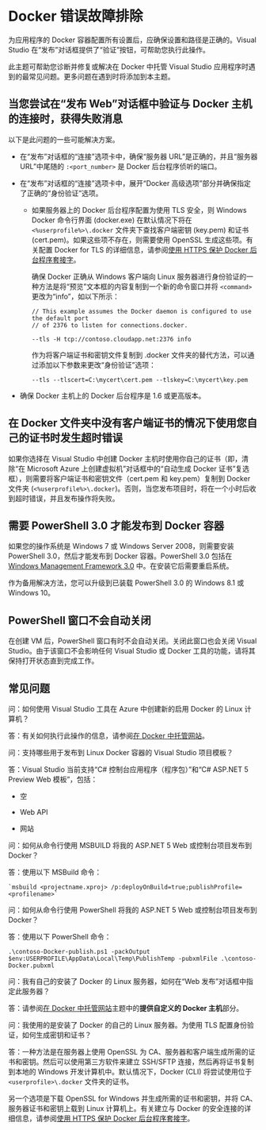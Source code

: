 <properties
   pageTitle="使用 Visual Studio 对 Windows 排查 Docker 客户端错误 | Microsoft Azure"
   description="在 Windows 上通过使用 Visual Studio 排查在使用 Visual Studio 创建网站并将其部署到 Docker 时遇到的问题。"
   services="visual-studio-online"
   documentationCenter="na"
   authors="kempb"
   manager="douge"
   editor="tglee" />
<tags
   ms.service="multiple"
   ms.date="04/18/2016"
   wacn.date="05/23/2016" />

# Docker 错误故障排除

为应用程序的 Docker 容器配置所有设置后，应确保设置和路径是正确的。Visual Studio 在“发布”对话框提供了“验证”按钮，可帮助您执行此操作。

此主题可帮助您诊断并修复或解决在 Docker 中托管 Visual Studio 应用程序时遇到的最常见问题。更多问题在遇到时将添加到本主题。

## 当您尝试在“发布 Web”对话框中验证与 Docker 主机的连接时，获得失败消息

以下是此问题的一些可能解决方案。

- 在“发布”对话框的“连接”选项卡中，确保“服务器 URL”是正确的，并且“服务器 URL”中尾随的 `:<port_number>` 是 Docker 后台程序侦听的端口。

- 在“发布”对话框的“连接”选项卡中，展开“Docker 高级选项”部分并确保指定了正确的“身份验证”选项。
  - 如果服务器上的 Docker 后台程序配置为使用 TLS 安全，则 Windows Docker 命令行界面 (docker.exe) 在默认情况下将在 `<%userprofile%>\.docker` 文件夹下查找客户端密钥 (key.pem) 和证书 (cert.pem)。如果这些项不存在，则需要使用 OpenSSL 生成这些项。有关配置 Docker for TLS 的详细信息，请参阅[使用 HTTPS 保护 Docker 后台程序套接字](https://docs.docker.com/articles/https/)。

	确保 Docker 正确从 Windows 客户端向 Linux 服务器进行身份验证的一种方法是将“预览”文本框的内容复制到一个新的命令窗口并将 `<command>` 更改为“info”，如以下所示：

    ```
    // This example assumes the Docker daemon is configured to use the default port
    // of 2376 to listen for connections.docker.

    --tls -H tcp://contoso.cloudapp.net:2376 info
    ```

    作为将客户端证书和密钥文件复制到 .docker 文件夹的替代方法，可以通过添加以下参数来更改“身份验证”选项：

    ```
    --tls --tlscert=C:\mycert\cert.pem --tlskey=C:\mycert\key.pem
    ```
- 确保 Docker 主机上的 Docker 后台程序是 1.6 或更高版本。

## 在 Docker 文件夹中没有客户端证书的情况下使用您自己的证书时发生超时错误

如果你选择在 Visual Studio 中创建 Docker 主机时使用你自己的证书（即，清除“在 Microsoft Azure 上创建虚拟机”对话框中的“自动生成 Docker 证书”复选框），则需要将客户端证书和密钥文件（cert.pem 和 key.pem）复制到 Docker 文件夹 (`<%userprofile%>\.docker`)。否则，当您发布项目时，将在一个小时后收到超时错误，并且发布操作将失败。

## 需要 PowerShell 3.0 才能发布到 Docker 容器

如果您的操作系统是 Windows 7 或 Windows Server 2008，则需要安装 PowerShell 3.0，然后才能发布到 Docker 容器。PowerShell 3.0 包括在 [Windows Management Framework 3.0](https://www.microsoft.com/zh-cn/download/details.aspx?id=34595) 中。在安装它后需要重启系统。

作为备用解决方法，您可以升级到已装载 PowerShell 3.0 的 Windows 8.1 或 Windows 10。

## PowerShell 窗口不会自动关闭

在创建 VM 后，PowerShell 窗口有时不会自动关闭。关闭此窗口也会关闭 Visual Studio。由于该窗口不会影响任何 Visual Studio 或 Docker 工具的功能，请将其保持打开状态直到完成工作。

## 常见问题

问：如何使用 Visual Studio 工具在 Azure 中创建新的启用 Docker 的 Linux 计算机？

答：有关如何执行此操作的信息，请参阅[在 Docker 中托管网站](/documentation/articles/vs-azure-tools-docker-hosting-web-apps-in-docker)。

问：支持哪些用于发布到 Linux Docker 容器的 Visual Studio 项目模板？

答：Visual Studio 当前支持“C# 控制台应用程序（程序包）”和“C# ASP.NET 5 Preview Web 模板”，包括：

- 空

- Web API

- 网站

问：如何从命令行使用 MSBUILD 将我的 ASP.NET 5 Web 或控制台项目发布到 Docker？

答：使用以下 MSBuild 命令：

    `msbuild <projectname.xproj> /p:deployOnBuild=true;publishProfile=<profilename>`

问：如何从命令行使用 PowerShell 将我的 ASP.NET 5 Web 或控制台项目发布到 Docker？

答：使用以下 PowerShell 命令：

```
.\contoso-Docker-publish.ps1 -packOutput $env:USERPROFILE\AppData\Local\Temp\PublishTemp -pubxmlFile .\contoso-Docker.pubxml
```

问：我有自己的安装了 Docker 的 Linux 服务器，如何在“Web 发布”对话框中指定此服务器？

答：请参阅[在 Docker 中托管网站](/documentation/articles/vs-azure-tools-docker-hosting-web-apps-in-docker)主题中的**提供自定义的 Docker 主机**部分。

问：我使用的是安装了 Docker 的自己的 Linux 服务器。为使用 TLS 配置身份验证，如何生成密钥和证书？

答：一种方法是在服务器上使用 OpenSSL 为 CA、服务器和客户端生成所需的证书和密钥。然后可以使用第三方软件来建立 SSH/SFTP 连接，然后再将证书复制到本地的 Windows 开发计算机中。默认情况下，Docker (CLI) 将尝试使用位于 `<userprofile>\.docker` 文件夹的证书。

另一个选项是下载 OpenSSL for Windows 并生成所需的证书和密钥，并将 CA、服务器证书和密钥上载到 Linux 计算机上。有关建立与 Docker 的安全连接的详细信息，请参阅[使用 HTTPS 保护 Docker 后台程序套接字](https://docs.docker.com/articles/https/)。

<!---HONumber=Mooncake_0509_2016-->